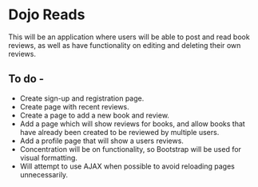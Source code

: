 # Dojo Reads

This will be an application where users will be able to post and read book reviews, as well as have functionality on editing and deleting their own reviews.

<h2>To do -</h2>

* Create sign-up and registration page.
* Create page with recent reviews.
* Create a page to add a new book and review.
* Add a page which will show reviews for books, and allow books that have already been created to be reviewed by multiple users.
* Add a profile page that will show a users reviews.
* Concentration will be on functionality, so Bootstrap will be used for visual formatting. 
* Will attempt to use AJAX when possible to avoid reloading pages unnecessarily. 